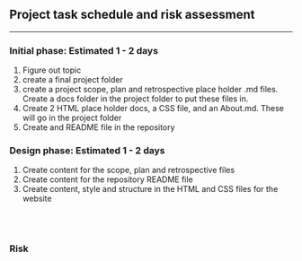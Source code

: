 ## Project task schedule and risk assessment
---
### Initial phase: Estimated  1 - 2 days

1. Figure out topic
2. create a final project folder
3. create a project scope, plan and retrospective place holder .md files. Create a docs folder in the project folder to put these files in.
3. Create 2 HTML place holder docs, a CSS file, and an About.md. These will go in the project folder
4. Create and README file in the repository  

### Design phase: Estimated  1 - 2 days

1. Create content for the scope, plan and retrospective files
2. Create content for the repository README file
3. Create content, style and structure in the HTML and CSS files for the website
<br>
<br>

### Risk